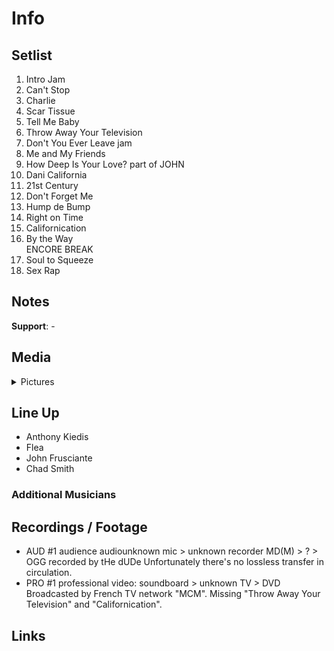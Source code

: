 # Info

## Setlist

1. Intro Jam
2. Can't Stop
3. Charlie
4. Scar Tissue
5. Tell Me Baby
6. Throw Away Your Television
7. Don't You Ever Leave jam
8. Me and My Friends
9. How Deep Is Your Love? part of JOHN
10. Dani California
11. 21st Century
12. Don't Forget Me
13. Hump de Bump
14. Right on Time
15. Californication
16. By the Way
<br>ENCORE BREAK
17. Soul to Squeeze
18. Sex Rap

## Notes

**Support**: -

## Media 

<details>
  <summary>Pictures</summary>
  <!--<img alt="Setlist" title="Setlist" src="_.jpg" height="200" />
  <img alt="Flyer" title="Flyer" src="_.jpg" height="200" />
  <img alt="Clipper" title="Clipper" src="_.jpg" height="200" />
  <img alt="Ticket" title="Ticket" src="_.jpg" height="200" />
  -->
</details>

## Line Up

* Anthony Kiedis
* Flea
* John Frusciante
* Chad Smith

### Additional Musicians

## Recordings / Footage

* AUD #1 audience audiounknown mic > unknown recorder MD(M) > ? > OGG recorded by tHe dUDe Unfortunately there's no lossless transfer in circulation.
* PRO #1 professional video: soundboard > unknown TV > DVD Broadcasted by French TV network "MCM". Missing "Throw Away Your Television" and "Californication".

## Links